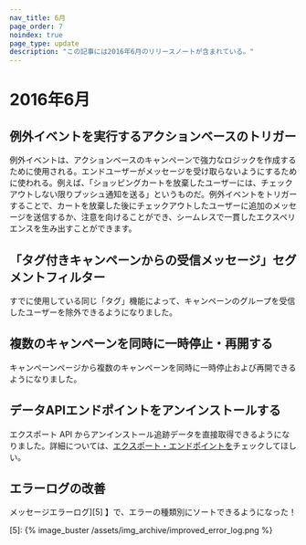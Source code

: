 ```yaml
---
nav_title: 6月
page_order: 7
noindex: true
page_type: update
description: "この記事には2016年6月のリリースノートが含まれている。"
---
```


# 2016年6月

## 例外イベントを実行するアクションベースのトリガー

例外イベントは、アクションベースのキャンペーンで強力なロジックを作成するために使用される。エンドユーザーがメッセージを受け取らないようにするために使われる。例えば、「ショッピングカートを放棄したユーザーには、チェックアウトしない限りプッシュ通知を送る」というものだ。例外イベントをトリガーすることで、カートを放棄した後にチェックアウトしたユーザーに追加のメッセージを送信するか、注意を向けることができ、シームレスで一貫したエクスペリエンスを生み出すことができます。

## 「タグ付きキャンペーンからの受信メッセージ」セグメントフィルター

すでに使用している同じ「タグ」機能によって、キャンペーンのグループを受信したユーザーを除外できるようになりました。

## 複数のキャンペーンを同時に一時停止・再開する

キャンペーンページから複数のキャンペーンを同時に一時停止および再開できるようになりました。

## データAPIエンドポイントをアンインストールする

エクスポート API からアンインストール追跡データを直接取得できるようになりました。詳細については、[エクスポート・エンドポイントを][4]チェックしてほしい。

## エラーログの改善

メッセージエラーログ][5] 】で、エラーの種類別にソートできるようになった！

[4]: {{site.baseurl}}/developer_guide/rest_api/export/#kpi-export
[5]: {% image_buster /assets/img_archive/improved_error_log.png %}